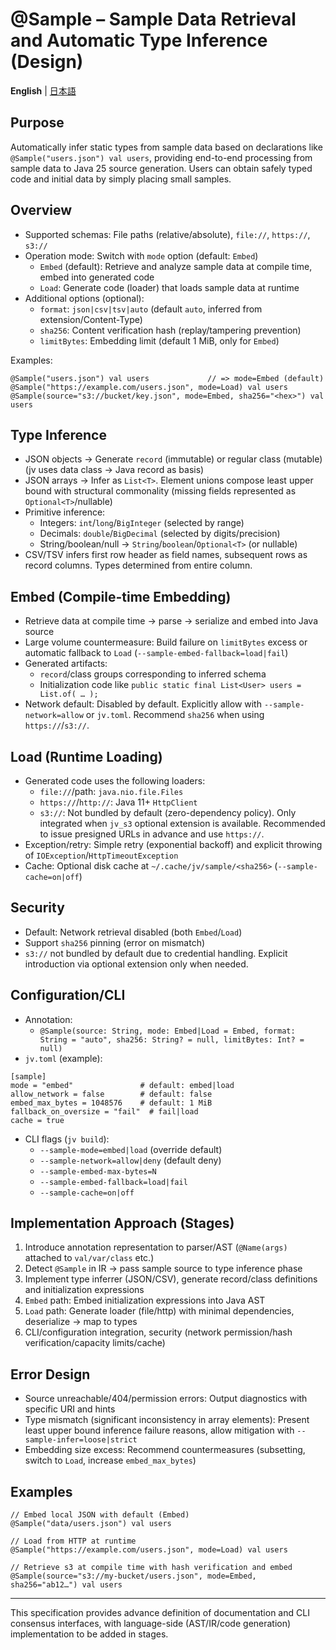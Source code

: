 # @Sample – Sample Data Retrieval and Automatic Type Inference (Design)

**English** | [日本語](../sample-annotation.md)

## Purpose
Automatically infer static types from sample data based on declarations like `@Sample("users.json") val users`, providing end-to-end processing from sample data to Java 25 source generation. Users can obtain safely typed code and initial data by simply placing small samples.

## Overview
- Supported schemas: File paths (relative/absolute), `file://`, `https://`, `s3://`
- Operation mode: Switch with `mode` option (default: `Embed`)
  - `Embed` (default): Retrieve and analyze sample data at compile time, embed into generated code
  - `Load`: Generate code (loader) that loads sample data at runtime
- Additional options (optional):
  - `format`: `json|csv|tsv|auto` (default `auto`, inferred from extension/Content-Type)
  - `sha256`: Content verification hash (replay/tampering prevention)
  - `limitBytes`: Embedding limit (default 1 MiB, only for `Embed`)

Examples:
```
@Sample("users.json") val users             // => mode=Embed (default)
@Sample("https://example.com/users.json", mode=Load) val users
@Sample(source="s3://bucket/key.json", mode=Embed, sha256="<hex>") val users
```

## Type Inference
- JSON objects → Generate `record` (immutable) or regular class (mutable) (jv uses data class → Java record as basis)
- JSON arrays → Infer as `List<T>`. Element unions compose least upper bound with structural commonality (missing fields represented as `Optional<T>`/nullable)
- Primitive inference:
  - Integers: `int`/`long`/`BigInteger` (selected by range)
  - Decimals: `double`/`BigDecimal` (selected by digits/precision)
  - String/boolean/null → `String`/`boolean`/`Optional<T>` (or nullable)
- CSV/TSV infers first row header as field names, subsequent rows as record columns. Types determined from entire column.

## Embed (Compile-time Embedding)
- Retrieve data at compile time → parse → serialize and embed into Java source
- Large volume countermeasure: Build failure on `limitBytes` excess or automatic fallback to `Load` (`--sample-embed-fallback=load|fail`)
- Generated artifacts:
  - `record`/class groups corresponding to inferred schema
  - Initialization code like `public static final List<User> users = List.of( … );`
- Network default: Disabled by default. Explicitly allow with `--sample-network=allow` or `jv.toml`. Recommend `sha256` when using `https://`/`s3://`.

## Load (Runtime Loading)
- Generated code uses the following loaders:
  - `file://`/path: `java.nio.file.Files`
  - `https://`/`http://`: Java 11+ `HttpClient`
  - `s3://`: Not bundled by default (zero-dependency policy). Only integrated when `jv_s3` optional extension is available. Recommended to issue presigned URLs in advance and use `https://`.
- Exception/retry: Simple retry (exponential backoff) and explicit throwing of `IOException`/`HttpTimeoutException`
- Cache: Optional disk cache at `~/.cache/jv/sample/<sha256>` (`--sample-cache=on|off`)

## Security
- Default: Network retrieval disabled (both `Embed`/`Load`)
- Support `sha256` pinning (error on mismatch)
- `s3://` not bundled by default due to credential handling. Explicit introduction via optional extension only when needed.

## Configuration/CLI
- Annotation:
  - `@Sample(source: String, mode: Embed|Load = Embed, format: String = "auto", sha256: String? = null, limitBytes: Int? = null)`
- `jv.toml` (example):
```
[sample]
mode = "embed"               # default: embed|load
allow_network = false        # default: false
embed_max_bytes = 1048576    # default: 1 MiB
fallback_on_oversize = "fail"  # fail|load
cache = true
```
- CLI flags (`jv build`):
  - `--sample-mode=embed|load` (override default)
  - `--sample-network=allow|deny` (default deny)
  - `--sample-embed-max-bytes=N`
  - `--sample-embed-fallback=load|fail`
  - `--sample-cache=on|off`

## Implementation Approach (Stages)
1) Introduce annotation representation to parser/AST (`@Name(args)` attached to `val/var/class` etc.)
2) Detect `@Sample` in IR → pass sample source to type inference phase
3) Implement type inferrer (JSON/CSV), generate record/class definitions and initialization expressions
4) `Embed` path: Embed initialization expressions into Java AST
5) `Load` path: Generate loader (file/http) with minimal dependencies, deserialize → map to types
6) CLI/configuration integration, security (network permission/hash verification/capacity limits/cache)

## Error Design
- Source unreachable/404/permission errors: Output diagnostics with specific URI and hints
- Type mismatch (significant inconsistency in array elements): Present least upper bound inference failure reasons, allow mitigation with `--sample-infer=loose|strict`
- Embedding size excess: Recommend countermeasures (subsetting, switch to `Load`, increase `embed_max_bytes`)

## Examples
```
// Embed local JSON with default (Embed)
@Sample("data/users.json") val users

// Load from HTTP at runtime
@Sample("https://example.com/users.json", mode=Load) val users

// Retrieve s3 at compile time with hash verification and embed
@Sample(source="s3://my-bucket/users.json", mode=Embed, sha256="ab12…") val users
```

---
This specification provides advance definition of documentation and CLI consensus interfaces, with language-side (AST/IR/code generation) implementation to be added in stages.